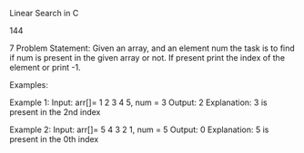 Linear Search in C


144

7
Problem Statement: Given an array, and an element num the task is to find if num is present in the given array or not. If present print the index of the element or print -1.

Examples:

Example 1:
Input: arr[]= 1 2 3 4 5, num = 3
Output: 2
Explanation: 3 is present in the 2nd index

Example 2:
Input: arr[]= 5 4 3 2 1, num = 5
Output: 0
Explanation: 5 is present in the 0th index